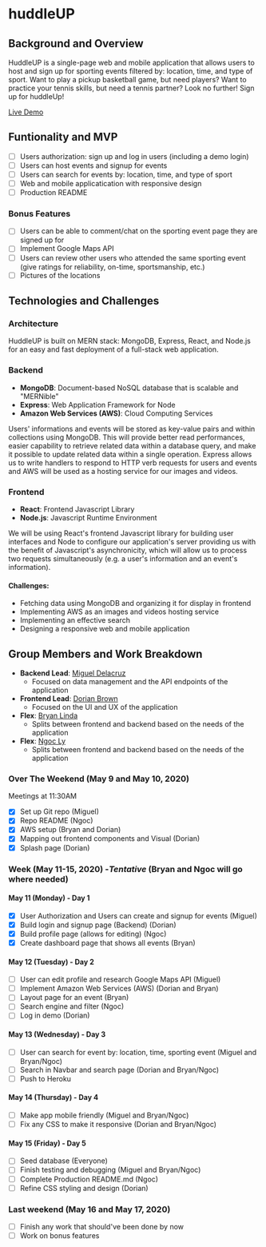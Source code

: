 # huddleUP
## Background and Overview
HuddleUP is a single-page web and mobile application that allows users to host and sign up for sporting events 
filtered by: location, time, and type of sport. Want to play a pickup basketball game, but need players? Want to practice your tennis 
skills, but need a tennis partner? Look no further! Sign up for huddleUp! 

[Live Demo](https://huddleups.herokuapp.com/) 

## Funtionality and MVP
- [ ] Users authorization: sign up and log in users (including a demo login)
- [ ] Users can host events and signup for events 
- [ ] Users can search for events by: location, time, and type of sport
- [ ] Web and mobile applicatication with responsive design
- [ ] Production README

### Bonus Features 
- [ ] Users can be able to comment/chat on the sporting event page they are signed up for
- [ ] Implement Google Maps API
- [ ] Users can review other users who attended the same sporting event (give ratings for reliability, on-time, sportsmanship, etc.)
- [ ] Pictures of the locations

## Technologies and Challenges
### Architecture 
HuddleUP is built on MERN stack: MongoDB, Express, React, and Node.js for an easy and fast 
deployment of a full-stack web application.

### Backend
* **MongoDB**: Document-based NoSQL database that is scalable and "MERNible"
* **Express**: Web Application Framework for Node
* **Amazon Web Services (AWS)**: Cloud Computing Services

Users' informations and events will be stored as key-value pairs and within collections using MongoDB.
This will provide better read performances, easier capability to retrieve related data within a 
database query, and make it possible to update related data within a single operation.
Express allows us to write handlers to respond to HTTP verb requests for users and events and AWS 
will be used as a hosting service for our images and videos.

### Frontend
* **React**: Frontend Javascript Library
* **Node.js**: Javascript Runtime Environment 

We will be using React's frontend Javascript library for building user interfaces and Node to configure our application's server providing us with the benefit
of Javascript's asynchronicity, which will allow us to process two requests simultaneously (e.g.
a user's information and an event's information).

#### Challenges:
* Fetching data using MongoDB and organizing it for display in frontend
* Implementing AWS as an images and videos hosting service
* Implementing an effective search
* Designing a responsive web and mobile application

## Group Members and Work Breakdown
* **Backend Lead**: [Miguel Delacruz](https://github.com/jmiggs)
  * Focused on data management and the API endpoints of the application
* **Frontend Lead**: [Dorian Brown](https://github.com/DBsaiyan1321)
  * Focused on the UI and UX of the application
* **Flex**: [Bryan Linda](https://github.com/blindaa121)
  * Splits between frontend and backend based on the needs of the application
* **Flex**: [Ngoc Ly](https://github.com/ngocthily)
  * Splits between frontend and backend based on the needs of the application

### Over The Weekend (May 9 and May 10, 2020)
Meetings at 11:30AM
- [X] Set up Git repo (Miguel)
- [X] Repo README (Ngoc)
- [X] AWS setup (Bryan and Dorian)
- [X] Mapping out frontend components and Visual (Dorian)
- [X] Splash page (Dorian)

### Week (May 11-15, 2020) -*Tentative* (Bryan and Ngoc will go where needed)
#### May 11 (Monday) - Day 1
- [X] User Authorization and Users can create and signup for events (Miguel)
- [X] Build login and signup page (Backend) (Dorian)
- [X] Build profile page (allows for editing) (Ngoc)
- [X] Create dashboard page that shows all events (Bryan)

#### May 12 (Tuesday) - Day 2
- [ ] User can edit profile and research Google Maps API (Miguel)
- [ ] Implement Amazon Web Services (AWS) (Dorian and Bryan)
- [ ] Layout page for an event (Bryan)
- [ ] Search engine and filter (Ngoc)
- [ ] Log in demo (Dorian)

#### May 13 (Wednesday) - Day 3
- [ ] User can search for event by: location, time, sporting event (Miguel and Bryan/Ngoc)
- [ ] Search in Navbar and search page (Dorian and Bryan/Ngoc)
- [ ] Push to Heroku

#### May 14 (Thursday) - Day 4
- [ ] Make app mobile friendly (Miguel and Bryan/Ngoc)
- [ ] Fix any CSS to make it responsive (Dorian and Bryan/Ngoc)

#### May 15 (Friday) - Day 5
- [ ] Seed database (Everyone)
- [ ] Finish testing and debugging (Miguel and Bryan/Ngoc)
- [ ] Complete Production README.md (Ngoc)
- [ ] Refine CSS styling and design (Dorian)

### Last weekend (May 16 and May 17, 2020)
- [ ] Finish any work that should've been done by now
- [ ] Work on bonus features
